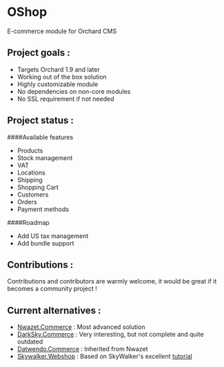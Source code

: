 # OShop
E-commerce module for Orchard CMS

## Project goals :
* Targets Orchard 1.9 and later
* Working out of the box solution 
* Highly customizable module
* No dependencies on non-core modules
* No SSL requirement if not needed

## Project status :
####Available features
* Products
* Stock management
* VAT
* Locations
* Shipping
* Shopping Cart
* Customers
* Orders
* Payment methods

####Roadmap
* Add US tax management
* Add bundle support

## Contributions :
Contributions and contributors are warmly welcome, it would be great if it becomes a community project !

## Current alternatives :
* [Nwazet.Commerce](https://bitbucket.org/bleroy/nwazet.commerce) : Most advanced solution
* [DarkSky.Commerce](https://darkskycommerce.codeplex.com/) : Very interesting, but not complete and quite outdated
* [Datwendo.Commerce](https://bitbucket.org/csurieux/datwendo.commerce/) : Inherited from Nwazet
* [Skywalker.Webshop](https://skywalkerwebshop.codeplex.com/) : Based on SkyWalker's excellent [tutorial](http://www.ideliverable.com/blog/writing-an-orchard-webshop-module-from-scratch-part-1)
